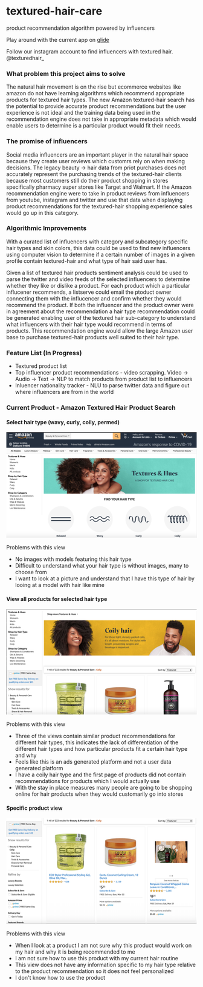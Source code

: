 # textured-hair-care
product recommendation algorithm powered by influencers

Play around with the current app on [glide](https://textured-hair.glideapp.io/)

Follow our instagram account to find influencers with textured hair. @texturedhair_

### What problem this project aims to solve
The natural hair movement is on the rise but ecommerce websites like amazon do not have learning algorithms which recommend appropriate products for textured hair types. The new Amazon textured-hair search has the potential to provide accurate product recommendations but the user experience is not ideal and the training data being used in the recommendation engine does not take in appropriate metadata which would enable users to determine is a particular product would fit their needs.

### The promise of influencers
Social media influencers are an important player in the natural hair space because they create user reviews which customrs rely on when making decisions. The legacy beauty -> hair data from priot purchases does not accurately represent the purchasing trends of the textured-hair clients because most customers still do their product shopping in stores specifically pharmacy super stores like Target and Walmart. If the Amazon recommendation engine were to take in product reviews from influencers from youtube, instagram and twitter and use that data when displaying product recommendations for the textured-hair shopping experience sales would go up in this category.

### Algorithmic Improvements
With a curated list of influencers with category and subcategory specific hair types and skin colors, this data could be used to find new influencers using computer vision to determine if a certain number of images in a given profile contain textured-hair and what type of hair said user has.

Given a list of textured hair products sentiment analysis could be used to parse the twitter and video feeds of the selected influencers to determine whether they like or dislike a product. For each product which a particular influcener recommends, a listserve could email the ptoduct owner connecting them with the influcencer and confirm whether they would recommend the product. If both the influencer and the product owner were in agreement about the recommendation a hair type recommendation could be generated enabling user of the textured hair sub-category to understand what influencers with their hair type would recommend in terms of products. This recommendation engine would allow the large Amazon user base to purchase textured-hair products well suited to their hair type.

### Feature List (In Progress)
- Textured product list
- Top influencer product recommendations - video scrapping. Video -> Audio -> Text -> NLP to match products from product list to influencers
- Inluencer nationality tracker - NLU to parse twitter data and figure out where influencers are from in the world


### Current Product - Amazon Textured Hair Product Search

#### Select hair type (wavy, curly, coily, permed)
![alt text](https://github.com/amblount/textured-hair-care/blob/master//images/textured-hair-amazon-view/select-hair-type.png "select hair type")

Problems with this view

- No images with models featuring this hair type
- Difficult to understand what your hair type is without images, many to choose from
- I want to look at a picture and understand that I have this type of hair by looing at a model with hair like mine


#### View all products for selected hair type
![alt text](https://github.com/amblount/textured-hair-care/blob/master/images/textured-hair-amazon-view/all-products.png "coily hair type products")

Problems with this view

- Three of the views contain similar product recommendations for different hair types, this indicates the lack of differentiation of the different hair types and how particular products fit a certain hair type and why
- Feels like this is an ads generated platform and not a user data generated platform
- I have a coily hair type and the first page of products did not contain recommendations for products which I would actually use
- With the stay in place measures many people are going to be shopping online for hair products when they would customarily go into stores

#### Specific product view
![alt text](https://github.com/amblount/textured-hair-care/blob/master/images/textured-hair-amazon-view/specific-product-view.png "product feature list")

Problems with this view

- When I look at a product I am not sure why this product would work on my hair and why it is being recommended to me
- I am not sure how to use this product with my current hair routine
- This view does not have any information specific to my hair type relative to the product recommendation so it does not feel personalized
- I don't know how to use the product

